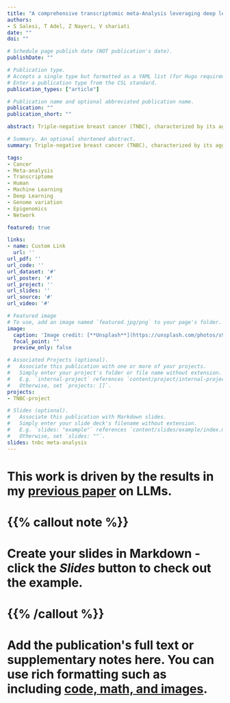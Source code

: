 ```yaml
---
title: "A comprehensive transcriptomic meta-Analysis leveraging deep learning to uncover molecular signatures and potential therapeutic targets in Triple-Negative Breast Cancers"
authors:
- S Salesi, T Adel, Z Nayeri, V shariati
date: ""
doi: ""

# Schedule page publish date (NOT publication's date).
publishDate: ""

# Publication type.
# Accepts a single type but formatted as a YAML list (for Hugo requirements).
# Enter a publication type from the CSL standard.
publication_types: ["article"]

# Publication name and optional abbreviated publication name.
publication: ""
publication_short: ""

abstract: Triple-negative breast cancer (TNBC), characterized by its aggressive behavior and lack of hormone receptor expression, remains a therapeutic challenge. This study integrates multi-omics data and AI-driven approaches to dissect the molecular mechanisms driving TNBC progression. Through a meta-analysis of 49 transcriptomic studies (2013–2024), we identified 2,101 differentially expressed genes (DEGs), including 68 consistently dysregulated protein-coding genes, with CXCL10 (↑4.01-fold) and ADH1B (↓4.8-fold) as the most significantly altered. Pathway enrichment revealed upregulated genes associated with cell proliferation, immune evasion, and metabolic reprogramming, while downregulated genes implicated hormonal signaling suppression and extracellular matrix remodeling. Gene Ontology analysis highlighted mitotic regulation and immune dysregulation as central processes. AI-based clustering of protein-protein interaction networks identified five functional modules (Tumor Growth, Invasion & Metastasis, Metabolism, Immune & Inflammation, Hormonal & Stress Response), with hub genes like CDK1 and CXCL8 driving tumor proliferation and immune escape. Notably, machine learning algorithms enhanced data integration and cluster identification, revealing FOXM1 as a key regulator of mitotic pathways (p = 6.189E-07) and JUN as a mediator of stromal-epithelial interactions despite its downregulation. Hormonal profiling uncovered systemic suppression of estrogen-responsive (*ESR1*, *FOXA1*) and neurohormonal (*ADRB1*, *AGTR1*) pathways, emphasizing TNBC’s endocrine-silenced phenotype. Immune analysis demonstrated dual chemokine dysregulation, loss of homeostatic signals (CXCL12, CCL21) impaired immune surveillance, while pro-inflammatory chemokines (CXCL8, CCL20) recruited immunosuppressive cells. Chronic interferon signaling (STAT1, ISG15) and immune checkpoint alterations (CTLA4, CD80/86) further shaped a resistant microenvironment. These findings elucidate TNBC’s complex molecular landscape, integrating AI-enhanced analytics to prioritize therapeutic targets, such as mitotic kinases, chemokine networks, and hormonal signaling nodes, offering actionable insights for overcoming therapy resistance in this aggressive subtype. 

# Summary. An optional shortened abstract.
summary: Triple-negative breast cancer (TNBC), characterized by its aggressive behavior and lack of hormone receptor expression, remains a therapeutic challenge. This study integrates multi-omics data and AI-driven approaches to dissect the molecular mechanisms driving TNBC progression. Through a meta-analysis of 49 transcriptomic studies (2013–2024), we identified 2,101 differentially expressed genes (DEGs), including 68 consistently dysregulated protein-coding genes, with CXCL10 (↑4.01-fold) and ADH1B (↓4.8-fold) as the most significantly altered. Pathway enrichment revealed upregulated genes associated with cell proliferation, immune evasion, and metabolic reprogramming, while downregulated genes implicated hormonal signaling suppression and extracellular matrix remodeling. Gene Ontology analysis highlighted mitotic regulation and immune dysregulation as central processes. AI-based clustering of protein-protein interaction networks identified five functional modules (Tumor Growth, Invasion & Metastasis, Metabolism, Immune & Inflammation, Hormonal & Stress Response), with hub genes like CDK1 and CXCL8 driving tumor proliferation and immune escape. Notably, machine learning algorithms enhanced data integration and cluster identification, revealing FOXM1 as a key regulator of mitotic pathways (p = 6.189E-07) and JUN as a mediator of stromal-epithelial interactions despite its downregulation.

tags:
- Cancer
- Meta-analysis
- Transcriptome
- Human
- Machine Learning
- Deep Learning
- Genome variation
- Epigenomics
- Network

featured: true

links:
- name: Custom Link
  url: ''
url_pdf: ''
url_code: ''
url_dataset: '#'
url_poster: '#'
url_project: ''
url_slides: ''
url_source: '#'
url_video: '#'

# Featured image
# To use, add an image named `featured.jpg/png` to your page's folder. 
image:
  caption: 'Image credit: [**Unsplash**](https://unsplash.com/photos/s9CC2SKySJM)'
  focal_point: ""
  preview_only: false

# Associated Projects (optional).
#   Associate this publication with one or more of your projects.
#   Simply enter your project's folder or file name without extension.
#   E.g. `internal-project` references `content/project/internal-project/index.md`.
#   Otherwise, set `projects: []`.
projects:
- TNBC-project

# Slides (optional).
#   Associate this publication with Markdown slides.
#   Simply enter your slide deck's filename without extension.
#   E.g. `slides: "example"` references `content/slides/example/index.md`.
#   Otherwise, set `slides: ""`.
slides: tnbc meta-analysis
---
```


# This work is driven by the results in my [previous paper](/publication/conference-paper/) on LLMs.
# 
# {{% callout note %}}
# Create your slides in Markdown - click the *Slides* button to check out the example.
# {{% /callout %}}
# 
# Add the publication's **full text** or **supplementary notes** here. You can use rich formatting such as including [code, math, and images](https://docs.hugoblox.com/content/writing-markdown-latex/).
# 